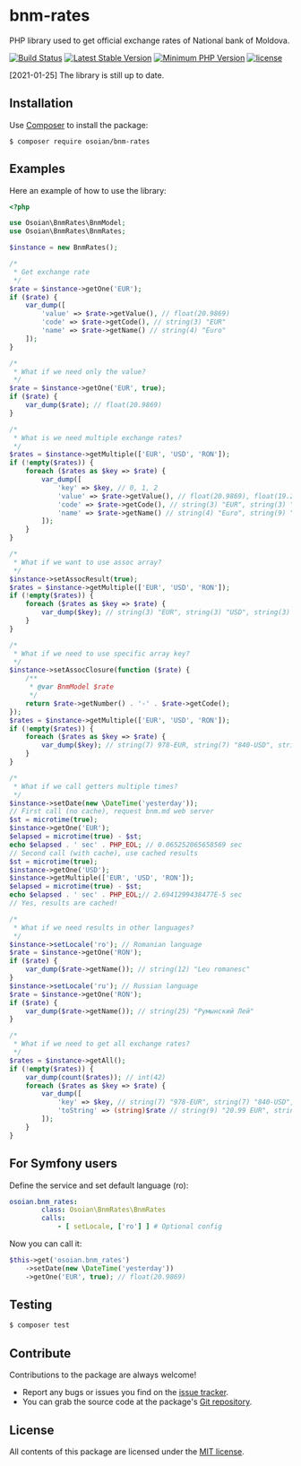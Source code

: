 # bnm-rates
PHP library used to get official exchange rates of National bank of Moldova.

[![Build Status](https://travis-ci.org/OsoianMarcel/bnm-rates.svg?branch=master)](https://travis-ci.org/OsoianMarcel/bnm-rates)
[![Latest Stable Version](https://poser.pugx.org/osoian/bnm-rates/v/stable)](https://packagist.org/packages/osoian/bnm-rates)
[![Minimum PHP Version](https://img.shields.io/badge/php-%3E%3D%205.5.9-8892BF.svg)](https://php.net/)
[![license](https://img.shields.io/github/license/mashape/apistatus.svg)](https://github.com/OsoianMarcel/bnm-rates/blob/master/LICENSE)

[2021-01-25] The library is still up to date.

## Installation

Use [Composer] to install the package:

```
$ composer require osoian/bnm-rates
```

## Examples

Here an example of how to use the library:

```php
<?php

use Osoian\BnmRates\BnmModel;
use Osoian\BnmRates\BnmRates;

$instance = new BnmRates();

/*
 * Get exchange rate
 */
$rate = $instance->getOne('EUR');
if ($rate) {
	var_dump([
		'value' => $rate->getValue(), // float(20.9869)
		'code' => $rate->getCode(), // string(3) "EUR"
		'name' => $rate->getName() // string(4) "Euro"
	]);
}

/*
 * What if we need only the value?
 */
$rate = $instance->getOne('EUR', true);
if ($rate) {
	var_dump($rate); // float(20.9869)
}

/*
 * What is we need multiple exchange rates?
 */
$rates = $instance->getMultiple(['EUR', 'USD', 'RON']);
if (!empty($rates)) {
	foreach ($rates as $key => $rate) {
		var_dump([
			'key' => $key, // 0, 1, 2
			'value' => $rate->getValue(), // float(20.9869), float(19.2567), float(4.6349)
			'code' => $rate->getCode(), // string(3) "EUR", string(3) "USD", string(3) "RON"
			'name' => $rate->getName() // string(4) "Euro", string(9) "US Dollar", string(12) "Romanian Leu"
		]);
	}
}

/*
 * What if we want to use assoc array?
 */
$instance->setAssocResult(true);
$rates = $instance->getMultiple(['EUR', 'USD', 'RON']);
if (!empty($rates)) {
	foreach ($rates as $key => $rate) {
		var_dump($key); // string(3) "EUR", string(3) "USD", string(3) "RON"
	}
}

/*
 * What if we need to use specific array key?
 */
$instance->setAssocClosure(function ($rate) {
	/**
	 * @var BnmModel $rate
	 */
	return $rate->getNumber() . '-' . $rate->getCode();
});
$rates = $instance->getMultiple(['EUR', 'USD', 'RON']);
if (!empty($rates)) {
	foreach ($rates as $key => $rate) {
		var_dump($key); // string(7) 978-EUR, string(7) "840-USD", string(7) "946-RON"
	}
}

/*
 * What if we call getters multiple times?
 */
$instance->setDate(new \DateTime('yesterday'));
// First call (no cache), request bnm.md web server
$st = microtime(true);
$instance->getOne('EUR');
$elapsed = microtime(true) - $st;
echo $elapsed . ' sec' . PHP_EOL; // 0.065252065658569 sec
// Second call (with cache), use cached results
$st = microtime(true);
$instance->getOne('USD');
$instance->getMultiple(['EUR', 'USD', 'RON']);
$elapsed = microtime(true) - $st;
echo $elapsed . ' sec' . PHP_EOL;// 2.6941299438477E-5 sec
// Yes, results are cached!

/*
 * What if we need results in other languages?
 */
$instance->setLocale('ro'); // Romanian language
$rate = $instance->getOne('RON');
if ($rate) {
	var_dump($rate->getName()); // string(12) "Leu romanesc"
}
$instance->setLocale('ru'); // Russian language
$rate = $instance->getOne('RON');
if ($rate) {
	var_dump($rate->getName()); // string(25) "Румынский Лей"
}

/*
 * What if we need to get all exchange rates?
 */
$rates = $instance->getAll();
if (!empty($rates)) {
	var_dump(count($rates)); // int(42)
	foreach ($rates as $key => $rate) {
		var_dump([
			'key' => $key, // string(7) "978-EUR", string(7) "840-USD", string(7) "643-RUB"
			'toString' => (string)$rate // string(9) "20.99 EUR", string(9) "19.26 USD", string(8) "0.34 RUB"
		]);
	}
}
```

## For Symfony users

Define the service and set default language (ro):

```yaml
osoian.bnm_rates:
        class: Osoian\BnmRates\BnmRates
        calls:
            - [ setLocale, ['ro'] ] # Optional config
```

Now you can call it:

```php
$this->get('osoian.bnm_rates')
	->setDate(new \DateTime('yesterday'))
	->getOne('EUR', true); // float(20.9869)
```


## Testing

``` bash
$ composer test
```

## Contribute

Contributions to the package are always welcome!

* Report any bugs or issues you find on the [issue tracker].
* You can grab the source code at the package's [Git repository].

## License

All contents of this package are licensed under the [MIT license].

[Composer]: https://getcomposer.org
[issue tracker]: https://github.com/OsoianMarcel/bnm-rates/issues
[Git repository]: https://github.com/OsoianMarcel/bnm-rates
[MIT license]: LICENSE
